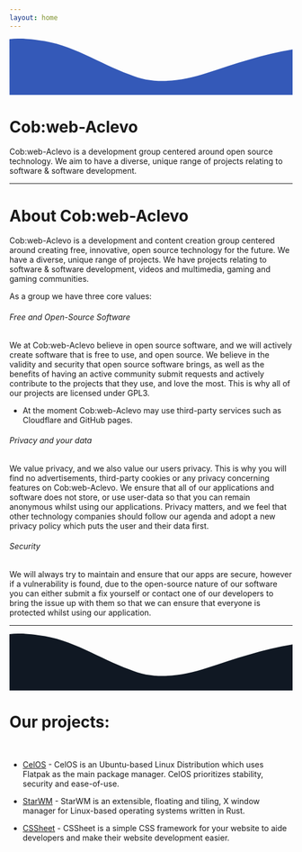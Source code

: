 ```yaml
---
layout: home
---
```


<svg width="100%" version="1.1" viewBox="0 0 500 100" xmlns="http://www.w3.org/2000/svg">
    <path d="m-3.665e-6 0.99523c0.073265 46.411 0.14653 92.823 0.2198 139.23h507.78c-0.0733-40.786-0.14654-81.572-0.21979-122.36-54.674 7.3864-106.75 25.782-158.98 42.644-43.812 14.411-92.969 21.736-136.6 2.6269-53.816-18.984-102.27-53.922-160.27-60.162-17.178-2.3759-34.614-4.1901-51.916-1.9855z" fill="#3459b8"/>
</svg>

<div class="blue-background">
<div class="content" id="about">

# Cob:web-Aclevo

<div class="title-text">

Cob:web-Aclevo is a development group centered around open source technology. We aim to have a diverse, unique range of projects relating to software & software development. 

</div>

<hr />

# About Cob:web-Aclevo

Cob:web-Aclevo is a development and content creation group centered around creating free, innovative, open source technology for the future. We have a diverse, unique range of projects. We have projects relating to software & software development, videos and multimedia, gaming and gaming communities.

As a group we have three core values: 

###### Free and Open-Source Software

We at Cob:web-Aclevo believe in open source software, and we will actively create software that is free to use, and open source. We believe in the validity and security that open source software brings, as well as the benefits of having an active community submit requests and actively contribute to the projects that they use, and love the most. This is why all of our projects are licensed under GPL3.

- At the moment Cob:web-Aclevo may use third-party services such as Cloudflare and GitHub pages. 

###### Privacy and your data

We value privacy, and we also value our users privacy. This is why you will find no advertisements, third-party cookies or any privacy concerning features on Cob:web-Aclevo. We ensure that all of our applications and software does not store, or use user-data so that you can remain anonymous whilst using our applications. Privacy matters, and we feel that other technology companies should follow our agenda and adopt a new privacy policy which puts the user and their data first. 

###### Security

We will always try to maintain and ensure that our apps are secure, however if a vulnerability is found, due to the open-source nature of our software you can either submit a fix yourself or contact one of our developers to bring the issue up with them so that we can ensure that everyone is protected whilst using our application.

<hr />

</div>
<svg width="100%" version="1.1" viewBox="0 0 500 100" xmlns="http://www.w3.org/2000/svg">
    <path d="m-3.665e-6 0.99523c0.073265 46.411 0.14653 92.823 0.2198 139.23h507.78c-0.0733-40.786-0.14654-81.572-0.21979-122.36-54.674 7.3864-106.75 25.782-158.98 42.644-43.812 14.411-92.969 21.736-136.6 2.6269-53.816-18.984-102.27-53.922-160.27-60.162-17.178-2.3759-34.614-4.1901-51.916-1.9855z" fill="#101823"/>
</svg>
</div>

<div class="content">
<div id="projects">

# Our projects:

<br>

- [CelOS](https://celos.cobweb-aclevo.org) - CelOS is an Ubuntu-based Linux Distribution which uses Flatpak as the main package manager. CelOS prioritizes stability, security and ease-of-use.

- [StarWM](https://github.com/StarWM) - StarWM is an extensible, floating and tiling, X window manager for Linux-based operating systems written in Rust.

- [CSSheet](https://github.com/cobweb-aclevo/cssheet) -  CSSheet is a simple CSS framework for your website to aide developers and make their website development easier.

</div>
</div>